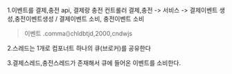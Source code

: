 

1.이벤트를 결제,충전 api, 결제랑 충전 
컨트롤러 결제,충전 -> 서비스 -> 결제이벤트 생성,충전이벤트생성 / 결제이벤트 소비, 충전이벤트 소비
> 이벤트 
> .comma()chldbtjd,2000,cndwjs

2.스레드는 1개로 컴포너트 하나의 큐(브로커)를 공유한다

3.결제스레드,충전스레드가 존재해서 큐에 들어온 이벤트를 소비한다.
